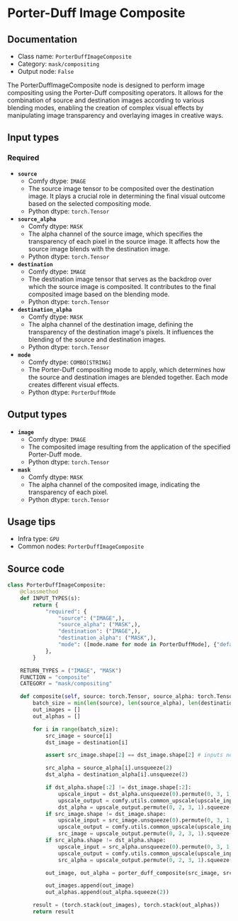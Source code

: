 # Porter-Duff Image Composite
## Documentation
- Class name: `PorterDuffImageComposite`
- Category: `mask/compositing`
- Output node: `False`

The PorterDuffImageComposite node is designed to perform image compositing using the Porter-Duff compositing operators. It allows for the combination of source and destination images according to various blending modes, enabling the creation of complex visual effects by manipulating image transparency and overlaying images in creative ways.
## Input types
### Required
- **`source`**
    - Comfy dtype: `IMAGE`
    - The source image tensor to be composited over the destination image. It plays a crucial role in determining the final visual outcome based on the selected compositing mode.
    - Python dtype: `torch.Tensor`
- **`source_alpha`**
    - Comfy dtype: `MASK`
    - The alpha channel of the source image, which specifies the transparency of each pixel in the source image. It affects how the source image blends with the destination image.
    - Python dtype: `torch.Tensor`
- **`destination`**
    - Comfy dtype: `IMAGE`
    - The destination image tensor that serves as the backdrop over which the source image is composited. It contributes to the final composited image based on the blending mode.
    - Python dtype: `torch.Tensor`
- **`destination_alpha`**
    - Comfy dtype: `MASK`
    - The alpha channel of the destination image, defining the transparency of the destination image's pixels. It influences the blending of the source and destination images.
    - Python dtype: `torch.Tensor`
- **`mode`**
    - Comfy dtype: `COMBO[STRING]`
    - The Porter-Duff compositing mode to apply, which determines how the source and destination images are blended together. Each mode creates different visual effects.
    - Python dtype: `PorterDuffMode`
## Output types
- **`image`**
    - Comfy dtype: `IMAGE`
    - The composited image resulting from the application of the specified Porter-Duff mode.
    - Python dtype: `torch.Tensor`
- **`mask`**
    - Comfy dtype: `MASK`
    - The alpha channel of the composited image, indicating the transparency of each pixel.
    - Python dtype: `torch.Tensor`
## Usage tips
- Infra type: `GPU`
- Common nodes: `PorterDuffImageComposite`


## Source code
```python
class PorterDuffImageComposite:
    @classmethod
    def INPUT_TYPES(s):
        return {
            "required": {
                "source": ("IMAGE",),
                "source_alpha": ("MASK",),
                "destination": ("IMAGE",),
                "destination_alpha": ("MASK",),
                "mode": ([mode.name for mode in PorterDuffMode], {"default": PorterDuffMode.DST.name}),
            },
        }

    RETURN_TYPES = ("IMAGE", "MASK")
    FUNCTION = "composite"
    CATEGORY = "mask/compositing"

    def composite(self, source: torch.Tensor, source_alpha: torch.Tensor, destination: torch.Tensor, destination_alpha: torch.Tensor, mode):
        batch_size = min(len(source), len(source_alpha), len(destination), len(destination_alpha))
        out_images = []
        out_alphas = []

        for i in range(batch_size):
            src_image = source[i]
            dst_image = destination[i]

            assert src_image.shape[2] == dst_image.shape[2] # inputs need to have same number of channels

            src_alpha = source_alpha[i].unsqueeze(2)
            dst_alpha = destination_alpha[i].unsqueeze(2)

            if dst_alpha.shape[:2] != dst_image.shape[:2]:
                upscale_input = dst_alpha.unsqueeze(0).permute(0, 3, 1, 2)
                upscale_output = comfy.utils.common_upscale(upscale_input, dst_image.shape[1], dst_image.shape[0], upscale_method='bicubic', crop='center')
                dst_alpha = upscale_output.permute(0, 2, 3, 1).squeeze(0)
            if src_image.shape != dst_image.shape:
                upscale_input = src_image.unsqueeze(0).permute(0, 3, 1, 2)
                upscale_output = comfy.utils.common_upscale(upscale_input, dst_image.shape[1], dst_image.shape[0], upscale_method='bicubic', crop='center')
                src_image = upscale_output.permute(0, 2, 3, 1).squeeze(0)
            if src_alpha.shape != dst_alpha.shape:
                upscale_input = src_alpha.unsqueeze(0).permute(0, 3, 1, 2)
                upscale_output = comfy.utils.common_upscale(upscale_input, dst_alpha.shape[1], dst_alpha.shape[0], upscale_method='bicubic', crop='center')
                src_alpha = upscale_output.permute(0, 2, 3, 1).squeeze(0)

            out_image, out_alpha = porter_duff_composite(src_image, src_alpha, dst_image, dst_alpha, PorterDuffMode[mode])

            out_images.append(out_image)
            out_alphas.append(out_alpha.squeeze(2))

        result = (torch.stack(out_images), torch.stack(out_alphas))
        return result

```
